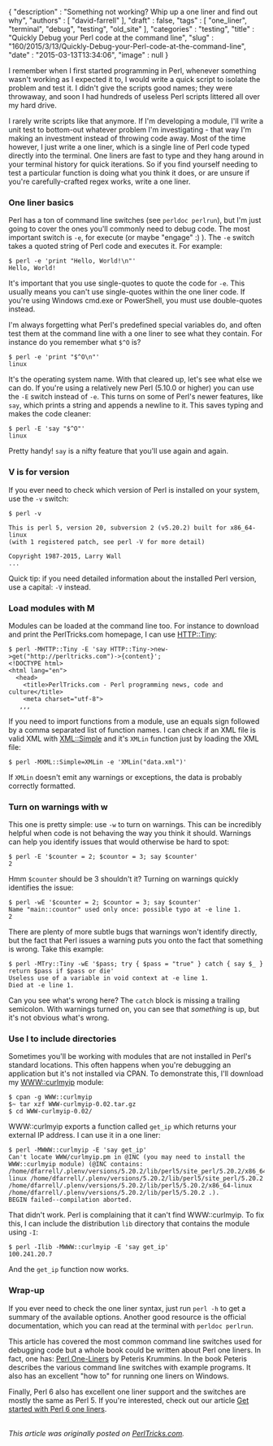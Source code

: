 {
   "description" : "Something not working? Whip up a one liner and find out why",
   "authors" : [
      "david-farrell"
   ],
   "draft" : false,
   "tags" : [
      "one_liner",
      "terminal",
      "debug",
      "testing",
      "old_site"
   ],
   "categories" : "testing",
   "title" : "Quickly Debug your Perl code at the command line",
   "slug" : "160/2015/3/13/Quickly-Debug-your-Perl-code-at-the-command-line",
   "date" : "2015-03-13T13:34:06",
   "image" : null
}


I remember when I first started programming in Perl, whenever something wasn't working as I expected it to, I would write a quick script to isolate the problem and test it. I didn't give the scripts good names; they were throwaway, and soon I had hundreds of useless Perl scripts littered all over my hard drive.

I rarely write scripts like that anymore. If I'm developing a module, I'll write a unit test to bottom-out whatever problem I'm investigating - that way I'm making an investment instead of throwing code away. Most of the time however, I just write a one liner, which is a single line of Perl code typed directly into the terminal. One liners are fast to type and they hang around in your terminal history for quick iterations. So if you find yourself needing to test a particular function is doing what you think it does, or are unsure if you're carefully-crafted regex works, write a one liner.

### One liner basics

Perl has a ton of command line switches (see `perldoc perlrun`), but I'm just going to cover the ones you'll commonly need to debug code. The most important switch is `-e`, for execute (or maybe "engage" :) ). The `-e` switch takes a quoted string of Perl code and executes it. For example:

``` prettyprint
$ perl -e 'print "Hello, World!\n"'
Hello, World!
```

It's important that you use single-quotes to quote the code for `-e`. This usually means you can't use single-quotes within the one liner code. If you're using Windows cmd.exe or PowerShell, you must use double-quotes instead.

I'm always forgetting what Perl's predefined special variables do, and often test them at the command line with a one liner to see what they contain. For instance do you remember what `$^O` is?

``` prettyprint
$ perl -e 'print "$^O\n"'
linux
```

It's the operating system name. With that cleared up, let's see what else we can do. If you're using a relatively new Perl (5.10.0 or higher) you can use the `-E` switch instead of `-e`. This turns on some of Perl's newer features, like `say`, which prints a string and appends a newline to it. This saves typing and makes the code cleaner:

``` prettyprint
$ perl -E 'say "$^O"'
linux
```

Pretty handy! `say` is a nifty feature that you'll use again and again.

### V is for version

If you ever need to check which version of Perl is installed on your system, use the `-v` switch:

``` prettyprint
$ perl -v

This is perl 5, version 20, subversion 2 (v5.20.2) built for x86_64-linux
(with 1 registered patch, see perl -V for more detail)

Copyright 1987-2015, Larry Wall
...
```

Quick tip: if you need detailed information about the installed Perl version, use a capital: `-V` instead.

### Load modules with M

Modules can be loaded at the command line too. For instance to download and print the PerlTricks.com homepage, I can use [HTTP::Tiny](https://metacpan.org/pod/HTTP::Tiny):

``` prettyprint
$ perl -MHTTP::Tiny -E 'say HTTP::Tiny->new->get("http://perltricks.com")->{content}';
<!DOCTYPE html>
<html lang="en">
  <head>
    <title>PerlTricks.com - Perl programming news, code and culture</title>
    <meta charset="utf-8">
   ,,,
```

If you need to import functions from a module, use an equals sign followed by a comma separated list of function names. I can check if an XML file is valid XML with [XML::Simple](https://metacpan.org/pod/XML::Simple) and it's `XMLin` function just by loading the XML file:

``` prettyprint
$ perl -MXML::Simple=XMLin -e 'XMLin("data.xml")'
```

If `XMLin` doesn't emit any warnings or exceptions, the data is probably correctly formatted.

### Turn on warnings with w

This one is pretty simple: use `-w` to turn on warnings. This can be incredibly helpful when code is not behaving the way you think it should. Warnings can help you identify issues that would otherwise be hard to spot:

``` prettyprint
$ perl -E '$counter = 2; $countor = 3; say $counter'
2
```

Hmm `$counter` should be 3 shouldn't it? Turning on warnings quickly identifies the issue:

``` prettyprint
$ perl -wE '$counter = 2; $countor = 3; say $counter'
Name "main::countor" used only once: possible typo at -e line 1.
2
```

There are plenty of more subtle bugs that warnings won't identify directly, but the fact that Perl issues a warning puts you onto the fact that something is wrong. Take this example:

``` prettyprint
$ perl -MTry::Tiny -wE '$pass; try { $pass = "true" } catch { say $_ } return $pass if $pass or die'
Useless use of a variable in void context at -e line 1.
Died at -e line 1.
```

Can you see what's wrong here? The `catch` block is missing a trailing semicolon. With warnings turned on, you can see that *something* is up, but it's not obvious what's wrong.

### Use I to include directories

Sometimes you'll be working with modules that are not installed in Perl's standard locations. This often happens when you're debugging an application but it's not installed via CPAN. To demonstrate this, I'll download my [WWW::curlmyip](https://metacpan.org/pod/WWW::curlmyip) module:

``` prettyprint
$ cpan -g WWW::curlmyip
$~ tar xzf WWW-curlmyip-0.02.tar.gz 
$ cd WWW-curlmyip-0.02/
```

WWW::curlmyip exports a function called `get_ip` which returns your external IP address. I can use it in a one liner:

``` prettyprint
$ perl -MWWW::curlmyip -E 'say get_ip'
Can't locate WWW/curlmyip.pm in @INC (you may need to install the WWW::curlmyip module) (@INC contains: /home/dfarrell/.plenv/versions/5.20.2/lib/perl5/site_perl/5.20.2/x86_64-linux /home/dfarrell/.plenv/versions/5.20.2/lib/perl5/site_perl/5.20.2 /home/dfarrell/.plenv/versions/5.20.2/lib/perl5/5.20.2/x86_64-linux /home/dfarrell/.plenv/versions/5.20.2/lib/perl5/5.20.2 .).
BEGIN failed--compilation aborted.
```

That didn't work. Perl is complaining that it can't find WWW::curlmyip. To fix this, I can include the distribution `lib` directory that contains the module using `-I`:

``` prettyprint
$ perl -Ilib -MWWW::curlmyip -E 'say get_ip'
100.241.20.7
```

And the `get_ip` function now works.

### Wrap-up

If you ever need to check the one liner syntax, just run `perl -h` to get a summary of the available options. Another good resource is the official documentation, which you can read at the terminal with `perldoc perlrun`.

This article has covered the most common command line switches used for debugging code but a whole book could be written about Perl one liners. In fact, one has: [Perl One-Liners](http://www.catonmat.net/blog/perl-one-liners-no-starch-press/) by Peteris Krummins. In the book Peteris describes the various command line switches with example programs. It also has an excellent "how to" for running one liners on Windows.

Finally, Perl 6 also has excellent one liner support and the switches are mostly the same as Perl 5. If you're interested, check out our article [Get started with Perl 6 one liners](http://perltricks.com/article/136/2014/11/20/Get-started-with-Perl-6-one-liners).

\
*This article was originally posted on [PerlTricks.com](http://perltricks.com).*
